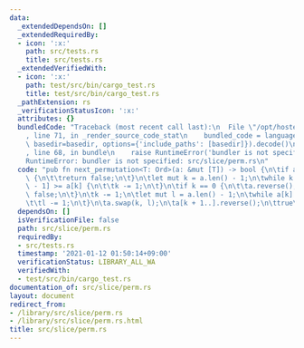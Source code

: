 ```yaml
---
data:
  _extendedDependsOn: []
  _extendedRequiredBy:
  - icon: ':x:'
    path: src/tests.rs
    title: src/tests.rs
  _extendedVerifiedWith:
  - icon: ':x:'
    path: test/src/bin/cargo_test.rs
    title: test/src/bin/cargo_test.rs
  _pathExtension: rs
  _verificationStatusIcon: ':x:'
  attributes: {}
  bundledCode: "Traceback (most recent call last):\n  File \"/opt/hostedtoolcache/Python/3.9.1/x64/lib/python3.9/site-packages/onlinejudge_verify/documentation/build.py\"\
    , line 71, in _render_source_code_stat\n    bundled_code = language.bundle(stat.path,\
    \ basedir=basedir, options={'include_paths': [basedir]}).decode()\n  File \"/opt/hostedtoolcache/Python/3.9.1/x64/lib/python3.9/site-packages/onlinejudge_verify/languages/user_defined.py\"\
    , line 68, in bundle\n    raise RuntimeError('bundler is not specified: {}'.format(path.as_posix()))\n\
    RuntimeError: bundler is not specified: src/slice/perm.rs\n"
  code: "pub fn next_permutation<T: Ord>(a: &mut [T]) -> bool {\n\tif a.len() <= 1\
    \ {\n\t\treturn false;\n\t}\n\tlet mut k = a.len() - 1;\n\twhile k != 0 && a[k\
    \ - 1] >= a[k] {\n\t\tk -= 1;\n\t}\n\tif k == 0 {\n\t\ta.reverse();\n\t\treturn\
    \ false;\n\t}\n\tk -= 1;\n\tlet mut l = a.len() - 1;\n\twhile a[k] >= a[l] {\n\
    \t\tl -= 1;\n\t}\n\ta.swap(k, l);\n\ta[k + 1..].reverse();\n\ttrue\n}\n"
  dependsOn: []
  isVerificationFile: false
  path: src/slice/perm.rs
  requiredBy:
  - src/tests.rs
  timestamp: '2021-01-12 01:50:14+09:00'
  verificationStatus: LIBRARY_ALL_WA
  verifiedWith:
  - test/src/bin/cargo_test.rs
documentation_of: src/slice/perm.rs
layout: document
redirect_from:
- /library/src/slice/perm.rs
- /library/src/slice/perm.rs.html
title: src/slice/perm.rs
---
```

